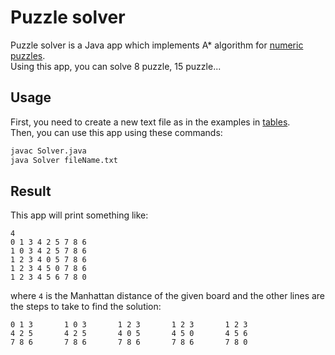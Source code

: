 # Puzzle solver

Puzzle solver is a Java app which implements A* algorithm for [numeric puzzles](https://en.wikipedia.org/wiki/15_puzzle).  
Using this app, you can solve 8 puzzle, 15 puzzle...

## Usage

First, you need to create a new text file as in the examples in [tables](tables).  
Then, you can use this app using these commands:

```bash
javac Solver.java
java Solver fileName.txt
```

## Result

This app will print something like:

```
4
0 1 3 4 2 5 7 8 6 
1 0 3 4 2 5 7 8 6 
1 2 3 4 0 5 7 8 6 
1 2 3 4 5 0 7 8 6 
1 2 3 4 5 6 7 8 0 
```

where ```4``` is the Manhattan distance of the given board and the other lines are the steps to take to find the solution:  
```
0 1 3       1 0 3       1 2 3       1 2 3       1 2 3
4 2 5       4 2 5       4 0 5       4 5 0       4 5 6
7 8 6       7 8 6       7 8 6       7 8 6       7 8 0 
```